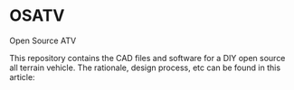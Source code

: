# OSATV
Open Source ATV

This repository contains the CAD files and software for a DIY open source all terrain vehicle. The rationale, design process, etc can be found in this article:

